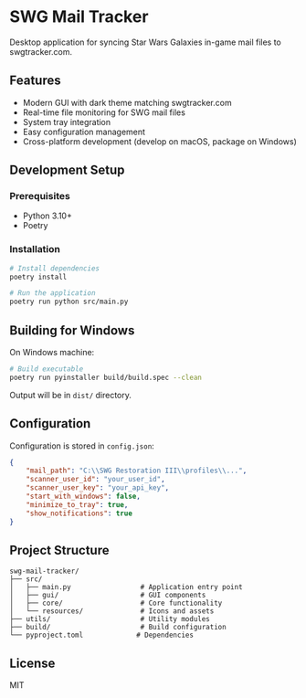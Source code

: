 # SWG Mail Tracker

Desktop application for syncing Star Wars Galaxies in-game mail files to swgtracker.com.

## Features

- Modern GUI with dark theme matching swgtracker.com
- Real-time file monitoring for SWG mail files
- System tray integration
- Easy configuration management
- Cross-platform development (develop on macOS, package on Windows)

## Development Setup

### Prerequisites
- Python 3.10+
- Poetry

### Installation

```bash
# Install dependencies
poetry install

# Run the application
poetry run python src/main.py
```

## Building for Windows

On Windows machine:

```bash
# Build executable
poetry run pyinstaller build/build.spec --clean
```

Output will be in `dist/` directory.

## Configuration

Configuration is stored in `config.json`:

```json
{
    "mail_path": "C:\\SWG Restoration III\\profiles\\...",
    "scanner_user_id": "your_user_id",
    "scanner_user_key": "your_api_key",
    "start_with_windows": false,
    "minimize_to_tray": true,
    "show_notifications": true
}
```

## Project Structure

```
swg-mail-tracker/
├── src/
│   ├── main.py                 # Application entry point
│   ├── gui/                    # GUI components
│   ├── core/                   # Core functionality
│   └── resources/              # Icons and assets
├── utils/                      # Utility modules
├── build/                      # Build configuration
└── pyproject.toml             # Dependencies
```

## License

MIT
